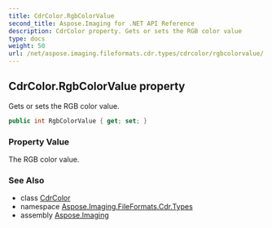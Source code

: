 ```yaml
---
title: CdrColor.RgbColorValue
second_title: Aspose.Imaging for .NET API Reference
description: CdrColor property. Gets or sets the RGB color value
type: docs
weight: 50
url: /net/aspose.imaging.fileformats.cdr.types/cdrcolor/rgbcolorvalue/
---
```

## CdrColor.RgbColorValue property

Gets or sets the RGB color value.

```csharp
public int RgbColorValue { get; set; }
```

### Property Value

The RGB color value.

### See Also

* class [CdrColor](../)
* namespace [Aspose.Imaging.FileFormats.Cdr.Types](../../cdrcolor/)
* assembly [Aspose.Imaging](../../../)


